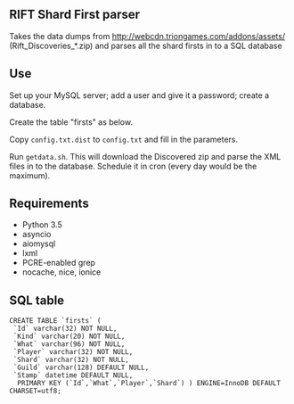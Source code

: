 ## RIFT Shard First parser

Takes the data dumps from http://webcdn.triongames.com/addons/assets/
(Rift_Discoveries_*.zip) and parses all the shard firsts in to a SQL database

## Use

Set up your MySQL server; add a user and give it a password; create a database.

Create the table "firsts" as below.

Copy `config.txt.dist` to `config.txt` and fill in the parameters.

Run `getdata.sh`. This will download the Discovered zip and parse the XML files
in to the database. Schedule it in cron (every day would be the maximum).

## Requirements

* Python 3.5
* asyncio
* aiomysql
* lxml
* PCRE-enabled grep
* nocache, nice, ionice

## SQL table

    CREATE TABLE `firsts` (
     `Id` varchar(32) NOT NULL,
     `Kind` varchar(20) NOT NULL,
     `What` varchar(96) NOT NULL,
     `Player` varchar(32) NOT NULL,
     `Shard` varchar(32) NOT NULL,
     `Guild` varchar(128) DEFAULT NULL,
     `Stamp` datetime DEFAULT NULL,
      PRIMARY KEY (`Id`,`What`,`Player`,`Shard`) ) ENGINE=InnoDB DEFAULT CHARSET=utf8;
